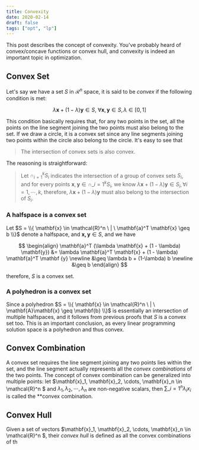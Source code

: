 ```yaml
---
title: Convexity
date: 2020-02-14
draft: false
tags: ["opt", "lp"]
---
```


This post describes the concept of convexity.
You've probably heard of convex/concave functions or convex hull, and convexity is indeed an important topic in optimization.

## Convex Set

Let's say we have a set $S$ in $\mathcal{R}^n$ space, it is said to be *convex* if the following condition is met:

$$
\lambda \mathbf{x} + (1-\lambda) \mathbf{y} \in S, \ \forall \mathbf{x}, \mathbf{y} \in S, \lambda \in [0, 1]
$$

This condition basically requires that, for any two points in the set, all the points on the line segment joining the two points must also belong to the set.
If we draw a circle, it is a convex set since any line segments joining two points within the circle also belong to the circle.
It's easy to see that

> The intersection of convex sets is also convex.

The reasoning is straightforward:

> Let $\cap_{i = 1}^k S_i$ indicates the intersection of a group of convex sets $S_i$, and for every points $\mathbf{x}, \mathbf{y} \in \cap\_{i=1}^k S_i$, we know $\lambda \mathbf{x} + (1-\lambda) \mathbf{y} \in S_i, \forall i = 1, \cdots, k$, therefore, $\lambda \mathbf{x} + (1-\lambda) \mathbf{y}$ must also belong to the intersection of $S_i$.

### A halfspace is a convex set

Let $S = \\{ \mathbf{x} \in \mathcal{R}^n \ | \ \mathbf{a}^T \mathbf{x} \geq b \\}$ denote a halfspace, and $\mathbf{x, y} \in S$, and we have

$$
\begin{align}
  \mathbf{a}^T (\lambda \mathbf{x} + (1 - \lambda) \mathbf{y}) &= \lambda \mathbf{a}^T \mathbf{x} + (1 - \lambda) \mathbf{a}^T \mathbf
  {y} \newline
  &\geq \lambda b + (1-\lambda) b \newline
  &\geq b
\end{align}
$$

therefore, $S$ is a convex set.

### A polyhedron is a convex set

Since a polyhedron $S = \\{ \mathbf{x} \in \mathcal{R}^n \ | \ \mathbf{A}\mathbf{x} \geq \mathbf{b} \\}$ is essentially an intersection of multiple halfspaces, and it follows from previous proofs that $S$ is a convex set too.
This is an important conclusion, as every linear programming solution space is a polyhedron and thus convex.

## Convex Combination

A convex set requires the line segment joining any two points lies within the set, and the line segment actually represents all the *convex combinations* of the two points.
The concept of convex combination can be generalized into multiple points: 
let $\mathbf{x}_1, \mathbf{x}_2, \cdots, \mathbf{x}_n \in \mathcal{R}^n $ and $\lambda_1, \lambda_2, \cdots, \lambda_n$ are non-negative scalars, then $\sum\_{i=1}^n \lambda_i x_i$ is called the **convex combination.
## Convex Hull

Given a set of vectors $\mathbf{x}_1, \mathbf{x}_2, \cdots, \mathbf{x}_n \in \mathcal{R}^n $, their *convex hull* is defined as all the convex combinations of th